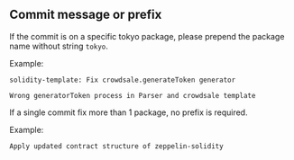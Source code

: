 ## Commit message or  prefix

If the commit is on a specific tokyo package, please prepend the package name without string `tokyo`.


Example:
```
solidity-template: Fix crowdsale.generateToken generator

Wrong generatorToken process in Parser and crowdsale template
```


If a single commit fix more than 1 package, no prefix is required.

Example:
```
Apply updated contract structure of zeppelin-solidity
```
